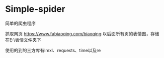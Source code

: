 # Simple-spider
简单的爬虫程序

抓取网页 https://www.fabiaoqing.com/biaoqing 以后面所有页的表情图，存储在E:\表情文件夹下

使用的到的三方库有lmxl、requests、time以及re

